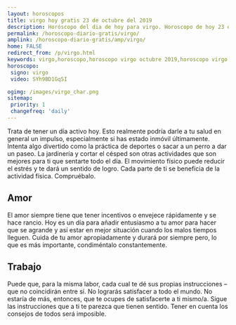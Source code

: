 ```yaml
---
layout: horoscopos
title: virgo hoy gratis 23 de octubre del 2019 
description: Horóscopo del dia de hoy para virgo. Horoscopo de hoy 23 de octubre del 2019. Las predicciones de amor, trabajo, vida personal gratis.
permalink: /horoscopo-diario-gratis/virgo/
amplink: /horoscopo-diario-gratis/amp/virgo/
home: FALSE
redirect_from: /p/virgo.html
keywords: virgo,horoscopo,horoscopo virgo octubre 2019,horoscopo virgo hoy,tarot virgo octubre 2019,horoscopo virgo,tarot virgo hoy,horoscopo de hoy,horoscopo diario,tarot del amor,horoscopo de hoy virgo,horoscopo diario del tarot, Horoscopo de hoy virgo 23 de octubre del 2019,horóscopo del día,signos zodiacales 2019, el horoscopo de hoy
horoscopo:
 signo: virgo
 video: SYh9BD1GqSI

ogimg: /images/virgo_char.png
sitemap:
 priority: 1
 changefreq: 'daily'
---
```



Trata de tener un día activo hoy. Esto realmente podría darle a tu salud en general un impulso, especialmente si has estado inmóvil últimamente. Intenta algo divertido como la práctica de deportes o sacar a un perro a dar un paseo. La jardinería y cortar el césped son otras actividades que son mejores para ti que sentarte todo el día. El movimiento físico puede reducir el estrés y te dará un sentido de logro. Cada parte de ti se beneficia de la actividad física. Compruébalo.

## Amor

El amor siempre tiene que tener incentivos o envejece rápidamente y se hace rancio. Hoy es un día para añadir entusiasmo a tu amor para hacer que se agrande y así estar en mejor situación cuando los malos tiempos lleguen. Cuida de tu amor apropiadamente y durará por siempre pero, lo que es más importante, condiméntalo constantemente.

## Trabajo

Puede que, para la misma labor, cada cual te dé sus propias instrucciones –que no coincidirán entre sí. No lograrás satisfacer a todo el mundo. No estaría de más, entonces, que te ocupes de satisfacerte a ti mismo/a. Sigue las instrucciones que a ti te parezca que tienen sentido. Tener en cuenta los consejos de todos será imposible.